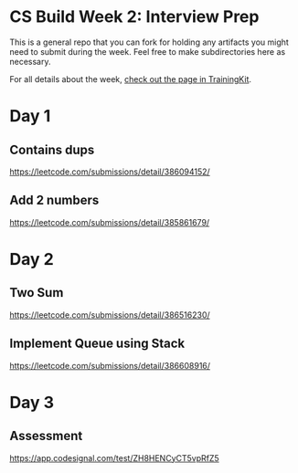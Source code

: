 # CS Build Week 2: Interview Prep

This is a general repo that you can fork for holding any artifacts you
might need to submit during the week. Feel free to make subdirectories
here as necessary.

For all details about the week, [check out the page in
TrainingKit](https://learn.lambdaschool.com/cs/sprint/reco0t22NdXmr8VyL).

# Day 1 
## Contains dups
https://leetcode.com/submissions/detail/386094152/

## Add 2 numbers
https://leetcode.com/submissions/detail/385861679/

# Day 2
## Two Sum
https://leetcode.com/submissions/detail/386516230/

## Implement Queue using Stack
https://leetcode.com/submissions/detail/386608916/

# Day 3
## Assessment
https://app.codesignal.com/test/ZH8HENCyCT5vpRfZ5